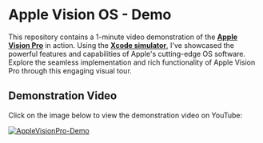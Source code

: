 # Apple Vision OS - Demo

This repository contains a 1-minute video demonstration of the <u>**Apple Vision Pro**</u> in action. Using the <u>**Xcode simulator**</u>, I've showcased the powerful features and capabilities of Apple's cutting-edge OS software. Explore the seamless implementation and rich functionality of Apple Vision Pro through this engaging visual tour.

## Demonstration Video

Click on the image below to view the demonstration video on YouTube:

[![AppleVisionPro-Demo](http://img.youtube.com/vi/iE0v6ZcKIBM/0.jpg)](http://www.youtube.com/watch?v=iE0v6ZcKIBM "AppleVisionPro-Demo")
